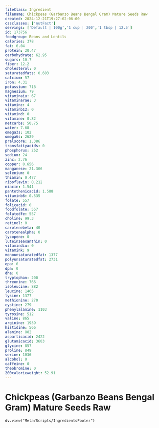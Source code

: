 ```yaml
---
fileClass: Ingredient
filename: Chickpeas (Garbanzo Beans Bengal Gram) Mature Seeds Raw
created: 2024-12-21T19:27:02-06:00
cssclasses: ['nutFact']
servings: ['Default | 100g','1 cup | 200','1 tbsp | 12.5']
id: 173756
foodgroup: Beans and Lentils
calories: 378
fat: 6.04
protein: 20.47
carbohydrate: 62.95
sugars: 10.7
fiber: 12.2
cholesterol: 0
saturatedfats: 0.603
calcium: 57
iron: 4.31
potassium: 718
magnesium: 79
vitaminaiu: 67
vitaminarae: 3
vitaminc: 4
vitaminb12: 0
vitamind: 0
vitamine: 0.82
netcarbs: 50.75
water: 7.68
omega3s: 102
omega6s: 2629
pralscore: 1.386
transfattyacids: 0
phosphorus: 252
sodium: 24
zinc: 2.76
copper: 0.656
manganese: 21.306
selenium: 0
thiamin: 0.477
riboflavin: 0.212
niacin: 1.541
pantothenicacid: 1.588
vitaminb6: 0.535
folate: 557
folicacid: 0
foodfolate: 557
folatedfe: 557
choline: 99.3
retinol: 0
carotenebeta: 40
carotenealpha: 0
lycopene: 0
luteinzeaxanthin: 0
vitamindiu: 0
vitamink: 9
monounsaturatedfat: 1377
polyunsaturatedfat: 2731
epa: 0
dpa: 0
dha: 0
tryptophan: 200
threonine: 766
isoleucine: 882
leucine: 1465
lysine: 1377
methionine: 270
cystine: 279
phenylalanine: 1103
tyrosine: 512
valine: 865
arginine: 1939
histidine: 566
alanine: 882
asparticacid: 2422
glutamicacid: 3603
glycine: 857
proline: 849
serine: 1036
alcohol: 0
caffeine: 0
theobromine: 0
200calorieweight: 52.91
---
```


# Chickpeas (Garbanzo Beans Bengal Gram) Mature Seeds Raw

```dataviewjs
dv.view("Meta/Scripts/IngredientsFooter")
```